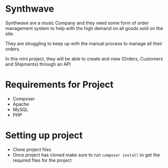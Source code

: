 # Synthwave

Synthwave are a music Company and they need some form of order management system to help with the high demand on all goods sold on the site.

They are struggling to keep up with the manual process to manage all their orders.

In this mini project, they will be able to create and view (Orders, Customers and Shipments) through an API

# Requirements for Project

- Composer 
- Apache
- MySQL
- PHP

# Setting up project

- Clone project files
- Once project has cloned make sure to run `composer install` to get the required files for the project
